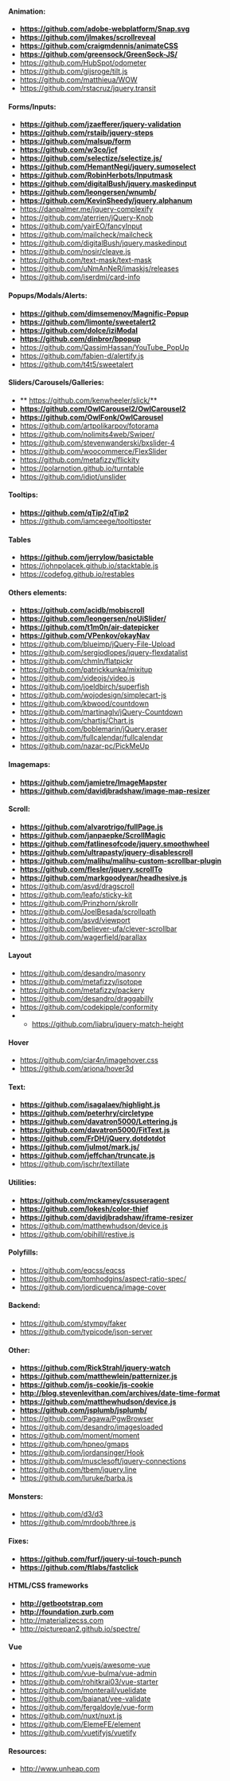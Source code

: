 #### Animation:
* **https://github.com/adobe-webplatform/Snap.svg**
* **https://github.com/jlmakes/scrollreveal**
* **https://github.com/craigmdennis/animateCSS**
* **https://github.com/greensock/GreenSock-JS/**
* https://github.com/HubSpot/odometer
* https://github.com/gijsroge/tilt.js
* https://github.com/matthieua/WOW
* https://github.com/rstacruz/jquery.transit

#### Forms/Inputs:
* **https://github.com/jzaefferer/jquery-validation**
* **https://github.com/rstaib/jquery-steps**
* **https://github.com/malsup/form**
* **https://github.com/w3co/jcf**
* **https://github.com/selectize/selectize.js/**
* **https://github.com/HemantNegi/jquery.sumoselect**
* **https://github.com/RobinHerbots/Inputmask**
* **https://github.com/digitalBush/jquery.maskedinput**
* **https://github.com/leongersen/wnumb/**
* **https://github.com/KevinSheedy/jquery.alphanum**
* https://danpalmer.me/jquery-complexify
* https://github.com/aterrien/jQuery-Knob
* https://github.com/yairEO/fancyInput
* https://github.com/mailcheck/mailcheck
* https://github.com/digitalBush/jquery.maskedinput
* https://github.com/nosir/cleave.js
* https://github.com/text-mask/text-mask
* https://github.com/uNmAnNeR/imaskjs/releases
* https://github.com/iserdmi/card-info

#### Popups/Modals/Alerts:
* **https://github.com/dimsemenov/Magnific-Popup**
* **https://github.com/limonte/sweetalert2**
* **https://github.com/dolce/iziModal**
* **https://github.com/dinbror/bpopup**
* https://github.com/QassimHassan/YouTube_PopUp
* https://github.com/fabien-d/alertify.js
* https://github.com/t4t5/sweetalert

#### Sliders/Carousels/Galleries:
* ** https://github.com/kenwheeler/slick/**
* **https://github.com/OwlCarousel2/OwlCarousel2**
* **https://github.com/OwlFonk/OwlCarousel**
* https://github.com/artpolikarpov/fotorama
* https://github.com/nolimits4web/Swiper/
* https://github.com/stevenwanderski/bxslider-4
* https://github.com/woocommerce/FlexSlider
* https://github.com/metafizzy/flickity
* https://polarnotion.github.io/turntable
* https://github.com/idiot/unslider

#### Tooltips:
* **https://github.com/qTip2/qTip2**
* https://github.com/iamceege/tooltipster

#### Tables
* **https://github.com/jerrylow/basictable**
* https://johnpolacek.github.io/stacktable.js
* https://codefog.github.io/restables

#### Others elements:
* **https://github.com/acidb/mobiscroll**
* **https://github.com/leongersen/noUiSlider/**
* **https://github.com/t1m0n/air-datepicker**
* **https://github.com/VPenkov/okayNav**
* https://github.com/blueimp/jQuery-File-Upload
* https://github.com/sergiodlopes/jquery-flexdatalist
* https://github.com/chmln/flatpickr
* https://github.com/patrickkunka/mixitup
* https://github.com/videojs/video.js
* https://github.com/joeldbirch/superfish
* https://github.com/wojodesign/simplecart-js
* https://github.com/kbwood/countdown
* https://github.com/martinaglv/jQuery-Countdown
* https://github.com/chartjs/Chart.js
* https://github.com/boblemarin/jQuery.eraser
* https://github.com/fullcalendar/fullcalendar
* https://github.com/nazar-pc/PickMeUp

#### Imagemaps:
* **https://github.com/jamietre/ImageMapster**
* **https://github.com/davidjbradshaw/image-map-resizer**

#### Scroll:
* **https://github.com/alvarotrigo/fullPage.js**
* **https://github.com/janpaepke/ScrollMagic**
* **https://github.com/fatlinesofcode/jquery.smoothwheel**
* **https://github.com/ultrapasty/jquery-disablescroll**
* **https://github.com/malihu/malihu-custom-scrollbar-plugin**
* **https://github.com/flesler/jquery.scrollTo**
* **https://github.com/markgoodyear/headhesive.js**
* https://github.com/asvd/dragscroll
* https://github.com/leafo/sticky-kit
* https://github.com/Prinzhorn/skrollr
* https://github.com/JoelBesada/scrollpath
* https://github.com/asvd/viewport
* https://github.com/believer-ufa/clever-scrollbar
* https://github.com/wagerfield/parallax

#### Layout
* https://github.com/desandro/masonry
* https://github.com/metafizzy/isotope
* https://github.com/metafizzy/packery
* https://github.com/desandro/draggabilly
* https://github.com/codekipple/conformity
* * https://github.com/liabru/jquery-match-height

#### Hover
* https://github.com/ciar4n/imagehover.css
* https://github.com/ariona/hover3d

#### Text:
* **https://github.com/isagalaev/highlight.js**
* **https://github.com/peterhry/circletype**
* **https://github.com/davatron5000/Lettering.js**
* **https://github.com/davatron5000/FitText.js**
* **https://github.com/FrDH/jQuery.dotdotdot**
* **https://github.com/julmot/mark.js/**
* **https://github.com/jeffchan/truncate.js**
* https://github.com/jschr/textillate

#### Utilities:
* **https://github.com/mckamey/cssuseragent**
* **https://github.com/lokesh/color-thief**
* **https://github.com/davidjbradshaw/iframe-resizer**
* https://github.com/matthewhudson/device.js
* https://github.com/obihill/restive.js

#### Polyfills:
* https://github.com/eqcss/eqcss
* https://github.com/tomhodgins/aspect-ratio-spec/
* https://github.com/jordicuenca/image-cover

#### Backend:
* https://github.com/stympy/faker
* https://github.com/typicode/json-server

#### Other:
* **https://github.com/RickStrahl/jquery-watch**
* **https://github.com/matthewlein/patternizer.js**
* **https://github.com/js-cookie/js-cookie**
* **http://blog.stevenlevithan.com/archives/date-time-format**
* **https://github.com/matthewhudson/device.js**
* **https://github.com/jsplumb/jsplumb/**
* https://github.com/Pagawa/PgwBrowser
* https://github.com/desandro/imagesloaded
* https://github.com/moment/moment
* https://github.com/hpneo/gmaps
* https://github.com/jordansinger/Hook
* https://github.com/musclesoft/jquery-connections
* https://github.com/tbem/jquery.line
* https://github.com/luruke/barba.js

#### Monsters:
* https://github.com/d3/d3
* https://github.com/mrdoob/three.js

#### Fixes:
* **https://github.com/furf/jquery-ui-touch-punch**
* **https://github.com/ftlabs/fastclick**

#### HTML/CSS frameworks
* **http://getbootstrap.com**
* **http://foundation.zurb.com**
* http://materializecss.com
* http://picturepan2.github.io/spectre/

#### Vue
* https://github.com/vuejs/awesome-vue
* https://github.com/vue-bulma/vue-admin
* https://github.com/rohitkrai03/vue-starter
* https://github.com/monterail/vuelidate
* https://github.com/baianat/vee-validate
* https://github.com/fergaldoyle/vue-form
* https://github.com/nuxt/nuxt.js
* https://github.com/ElemeFE/element
* https://github.com/vuetifyjs/vuetify

#### Resources:
* http://www.unheap.com
